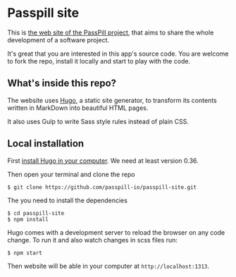 # Passpill site

This is [the web site of the PassPill project](https://passpill.io/?stay), that aims to share the whole development of a software project.

It's great that you are interested in this app's source code. You are welcome to fork the repo, install it locally and start to play with the code.

## What's inside this repo?
The website uses [Hugo](https://gohugo.io/), a static site generator, to transform its contents written in MarkDown into beautiful HTML pages.

It also uses Gulp to write Sass style rules instead of plain CSS.

## Local installation

First [install Hugo in your computer](https://gohugo.io/getting-started/installing/). We need at least version 0.36.

Then open your terminal and clone the repo
```
$ git clone https://github.com/passpill-io/passpill-site.git
```

The you need to install the dependencies
```
$ cd passpill-site
$ npm install
```

Hugo comes with a development server to reload the browser on any code change. To run it and also watch changes in scss files run:
```
$ npm start
```

Then website will be able in your computer at `http://localhost:1313`.
